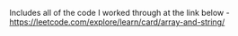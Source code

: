 Includes all of the code I worked through at the link below -
https://leetcode.com/explore/learn/card/array-and-string/
